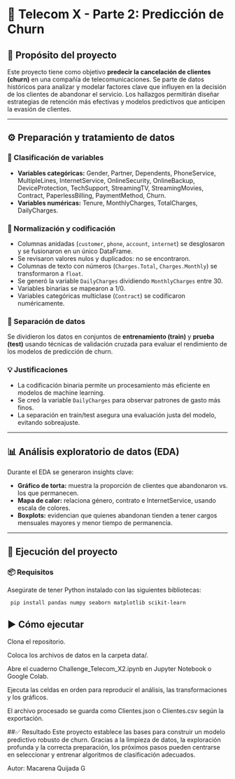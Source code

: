 # 📡 Telecom X - Parte 2: Predicción de Churn

## 📌 Propósito del proyecto

Este proyecto tiene como objetivo **predecir la cancelación de clientes (churn)** en una compañía de telecomunicaciones. Se parte de datos históricos para analizar y modelar factores clave que influyen en la decisión de los clientes de abandonar el servicio. Los hallazgos permitirán diseñar estrategias de retención más efectivas y modelos predictivos que anticipen la evasión de clientes.

---
## ⚙️ Preparación y tratamiento de datos

### 📑 Clasificación de variables

- **Variables categóricas:** Gender, Partner, Dependents, PhoneService, MultipleLines, InternetService, OnlineSecurity, OnlineBackup, DeviceProtection, TechSupport, StreamingTV, StreamingMovies, Contract, PaperlessBilling, PaymentMethod, Churn.
- **Variables numéricas:** Tenure, MonthlyCharges, TotalCharges, DailyCharges.

### 🔄 Normalización y codificación

- Columnas anidadas (`customer`, `phone`, `account`, `internet`) se desglosaron y se fusionaron en un único DataFrame.
- Se revisaron valores nulos y duplicados: no se encontraron.
- Columnas de texto con números (`Charges.Total`, `Charges.Monthly`) se transformaron a `float`.
- Se generó la variable `DailyCharges` dividiendo `MonthlyCharges` entre 30.
- Variables binarias se mapearon a 1/0.
- Variables categóricas multiclase (`Contract`) se codificaron numéricamente.

### 🔑 Separación de datos

Se dividieron los datos en conjuntos de **entrenamiento (train)** y **prueba (test)** usando técnicas de validación cruzada para evaluar el rendimiento de los modelos de predicción de churn.

### 💡 Justificaciones

- La codificación binaria permite un procesamiento más eficiente en modelos de machine learning.
- Se creó la variable `DailyCharges` para observar patrones de gasto más finos.
- La separación en train/test asegura una evaluación justa del modelo, evitando sobreajuste.

---

## 📊 Análisis exploratorio de datos (EDA)

Durante el EDA se generaron insights clave:

- **Gráfico de torta:** muestra la proporción de clientes que abandonaron vs. los que permanecen.
- **Mapa de calor:** relaciona género, contrato e InternetService, usando escala de colores.
- **Boxplots:** evidencian que quienes abandonan tienden a tener cargos mensuales mayores y menor tiempo de permanencia.

---

## 🚀 Ejecución del proyecto

### 📦 Requisitos

Asegúrate de tener Python instalado con las siguientes bibliotecas:

 ```bash
  pip install pandas numpy seaborn matplotlib scikit-learn
   ```



## ▶️ Cómo ejecutar
Clona el repositorio.

Coloca los archivos de datos en la carpeta data/.

Abre el cuaderno Challenge_Telecom_X2.ipynb en Jupyter Notebook o Google Colab.

Ejecuta las celdas en orden para reproducir el análisis, las transformaciones y los gráficos.

El archivo procesado se guarda como Clientes.json o Clientes.csv según la exportación.

##✅ Resultado
Este proyecto establece las bases para construir un modelo predictivo robusto de churn. Gracias a la limpieza de datos, la exploración profunda y la correcta preparación, los próximos pasos pueden centrarse en seleccionar y entrenar algoritmos de clasificación adecuados.

Autor: Macarena Quijada G
